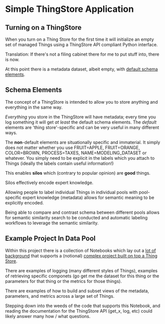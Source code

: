 # Simple ThingStore Application

## Turning on a ThingStore

When you turn on a Thing Store for the first time it will initialize an empty set of managed Things using a ThingStore API compliant Python interface.

Translation: If there's not a filing cabinet there for me to put stuff into, there is now.

At this point there is a metadata dataset, albeit empty, with [default schema elements](src\thethingstore\thing_store_elements.py).

## Schema Elements

The concept of a ThingStore is intended to allow you to store anything and everything in the same way.

*Everything* you store in the ThingStore will have metadata; every time you log something it will get *at least* the default schema elements. The *default* elements are 'thing store'-specific and can be very useful in many different ways.

The **non**-default elements are situationally specific and immaterial. It simply does not matter whether you use FRUIT=APPLE, FRUIT=ORANGE, COLOR=BROWN, PROCESS=TAXES, NAME=MODELING_DATASET or whatever. You simply need to be explicit in the labels which you attach to Things (ideally the labels contain useful information!)

This enables **silos** which (contrary to popular opinion) are **good** things.

Silos effectively encode expert knowledge.

Allowing people to label individual Things in individual pools with pool-specific expert knowledge (metadata) allows for semantic meaning to be explicitly encoded.

Being able to compare and contrast schema between different pools allows for semantic similarity search to be conducted and automatic labeling workflows to leverage the semantic similarity.

## Example Project In Data Pool

Within this project there is a collection of Notebooks which lay out a [lot of background](notebooks\TheLanguageOfThings_1_3.ipynb) that supports a (notional) [complex project built on top a Thing Store](notebooks\TheLanguageOfThings_1_3.ipynb).

There are examples of logging (many different styles of Things), examples of retrieving specific componets (go get me the dataset for this thing or the parameters for that thing or the metrics for those things).

There are examples of how to build and subset views of the metadata, parameters, and metrics across a large set of Things.

Stepping down into the weeds of the code that supports this Notebook, and reading the documentation for the ThingStore API (get_x, log, etc) could likely answer many how / what questions.
